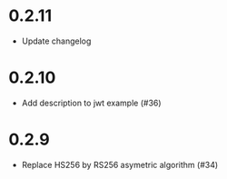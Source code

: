  # 0.2.11

- Update changelog

 # 0.2.10

- Add description to jwt example (#36)

 # 0.2.9

- Replace HS256 by RS256 asymetric algorithm (#34)
